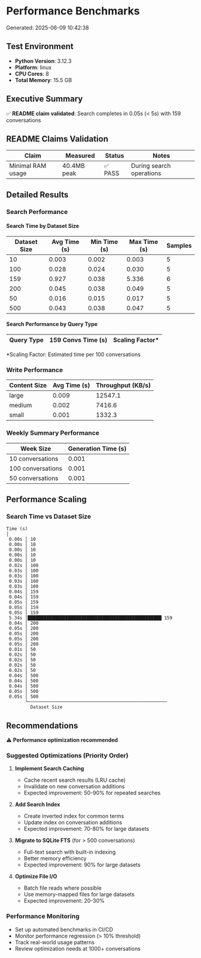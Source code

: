 # Performance Benchmarks

Generated: 2025-06-09 10:42:38

## Test Environment
- **Python Version**: 3.12.3
- **Platform**: linux
- **CPU Cores**: 8
- **Total Memory**: 15.5 GB

## Executive Summary
✅ **README claim validated**: Search completes in 0.05s (< 5s) with 159 conversations

## README Claims Validation

| Claim | Measured | Status | Notes |
|-------|----------|---------|-------|
| Minimal RAM usage | 40.4MB peak | ✅ PASS | During search operations |

## Detailed Results

### Search Performance

#### Search Time by Dataset Size

| Dataset Size | Avg Time (s) | Min Time (s) | Max Time (s) | Samples |
|--------------|--------------|--------------|--------------|----------|
| 10 | 0.003 | 0.002 | 0.003 | 5 |
| 100 | 0.028 | 0.024 | 0.030 | 5 |
| 159 | 0.927 | 0.038 | 5.336 | 6 |
| 200 | 0.045 | 0.038 | 0.049 | 5 |
| 50 | 0.016 | 0.015 | 0.017 | 5 |
| 500 | 0.043 | 0.038 | 0.047 | 5 |

#### Search Performance by Query Type

| Query Type | 159 Convs Time (s) | Scaling Factor* |
|------------|-------------------|------------------|

*Scaling Factor: Estimated time per 100 conversations

### Write Performance

| Content Size | Avg Time (s) | Throughput (KB/s) |
|--------------|--------------|-------------------|
| large | 0.009 | 12547.1 |
| medium | 0.002 | 7416.6 |
| small | 0.001 | 1332.3 |

### Weekly Summary Performance

| Week Size | Generation Time (s) |
|-----------|-------------------|
| 10 conversations | 0.001 |
| 100 conversations | 0.001 |
| 50 conversations | 0.001 |

## Performance Scaling

### Search Time vs Dataset Size
```
Time (s)
│
 0.00s │ 10
 0.00s │ 10
 0.00s │ 10
 0.00s │ 10
 0.00s │ 10
 0.02s │ 100
 0.03s │ 100
 0.03s │ 100
 0.03s │ 100
 0.03s │ 100
 0.04s │ 159
 0.04s │ 159
 0.05s │ 159
 0.05s │ 159
 0.05s │ 159
 5.34s │██████████████████████████████████████████████████ 159
 0.04s │ 200
 0.05s │ 200
 0.05s │ 200
 0.05s │ 200
 0.05s │ 200
 0.01s │ 50
 0.02s │ 50
 0.02s │ 50
 0.02s │ 50
 0.02s │ 50
 0.04s │ 500
 0.04s │ 500
 0.04s │ 500
 0.05s │ 500
 0.05s │ 500
       └────────────────────────────────────────────────────
         Dataset Size
```

## Recommendations
⚠️ **Performance optimization recommended**

### Suggested Optimizations (Priority Order)

1. **Implement Search Caching**
   - Cache recent search results (LRU cache)
   - Invalidate on new conversation additions
   - Expected improvement: 50-90% for repeated searches

2. **Add Search Index**
   - Create inverted index for common terms
   - Update index on conversation additions
   - Expected improvement: 70-80% for large datasets

3. **Migrate to SQLite FTS** (for > 500 conversations)
   - Full-text search with built-in indexing
   - Better memory efficiency
   - Expected improvement: 90% for large datasets

4. **Optimize File I/O**
   - Batch file reads where possible
   - Use memory-mapped files for large datasets
   - Expected improvement: 20-30%

### Performance Monitoring
- Set up automated benchmarks in CI/CD
- Monitor performance regression (> 10% threshold)
- Track real-world usage patterns
- Review optimization needs at 1000+ conversations